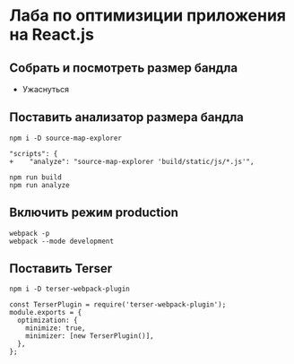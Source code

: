 # Лаба по оптимизиции приложения на React.js

## Собрать и посмотреть размер бандла
* Ужаснуться

## Поставить анализатор размера бандла
```
npm i -D source-map-explorer
```

```
"scripts": {
+    "analyze": "source-map-explorer 'build/static/js/*.js'",
```

```
npm run build
npm run analyze
```

## Включить режим production
```
webpack -p
webpack --mode development
```

## Поставить Terser
```
npm i -D terser-webpack-plugin
```

```
const TerserPlugin = require('terser-webpack-plugin');
module.exports = {
  optimization: {
    minimize: true,
    minimizer: [new TerserPlugin()],
  },
};
```
